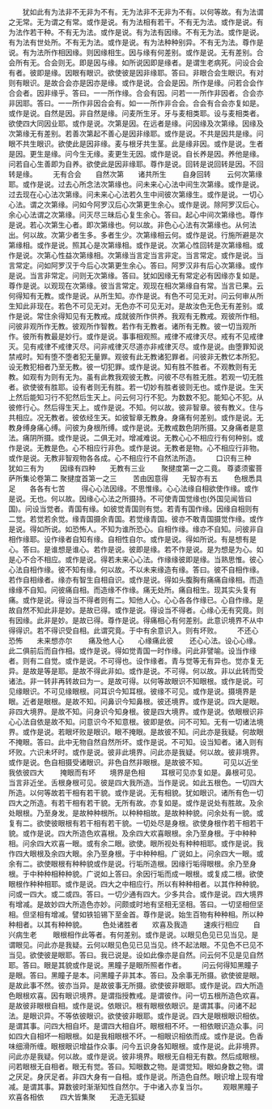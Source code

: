 <!-- { "loadSidebar": true } -->
　　犹如此有为法非不无非为不有。无为法非不无非为不有。以何等故。有为法谓之无常。无为谓之有常。或作是说。有为法相有若干。不有无为法。或作是说。有为法作若干种。不有无为法。或作是说。有为法有因缘。不有无为法。或作是说。有为法有世处所。不有无为法。或作是说。有为法种种别异。不有无为法。尊作是说。有为法所作相因缘。则因缘相生。因与缘有何差别。或作是说。无有差别。合会所有无。合会则无。即是因与缘。如所说因即是缘者。是谓生老病死。问设合会有者。彼即是缘。因眼有眼识。欲使彼是因非缘耶。答曰。非眼合会生眼识。有对则有眼识。是故合会亦是因亦是缘。或作是说。合会是因。所作是缘。问若合会作合会者。因非缘乎。答曰。一一所作缘。合会有因。问若一一所作非因者。合会亦非因耶。答曰。一一所作非因合会有。如一一所作非合会。合会有合会亦复如是。或作是说。自然是因。非自然是缘。问麦所生牙。牙与麦相类耶。设与麦相类者。欲使四大同因业耶。或作是说。次第是因。在远者是缘。问因缘及次第缘。因缘及次第缘无有差别。若善次第起不善心是因非缘耶。或作是说。不共是因共是缘。问眼不共生眼识。欲使此是因非缘。麦与根牙共生茎。此是缘非因。或作是说。生者是因。更生是缘。问今生无缘。麦更生无因。或作是说。自长养是因。养他是缘。问若自心生善即为自养。欲使此是因非缘耶。尊作是说。回转是说回转是因。不回转是缘。
　　无有合会　　自然次第　　诸共所生
　　自身回转
　　云何次第缘耶。或作是说。过去心所念法次第缘也。问未来心心法中间生次第缘。或作是说。过去现在心心法次第缘。问未来心心法若久生中间彼次第缘生。或作是说。一切心心法。谓之次第缘。问如今阿罗汉后心次第更生余心。或作是说。除阿罗汉后心。余心心法谓之次第缘。问灭尽三昧后心复生余心。答曰。起心中间次第缘也。尊作是说。若心次第生心者。即次第缘也。何以故。非色心心法有次第缘也。从何法出。何以故。次第少者生多。多者生少。次第缘相云何。或作是说。行施所避是次第缘相。或作是说。照其心是次第缘相。或作是说。次第心性回转是次第缘相。或作是说。次第心性益次第缘相。次第缘当言定当言非定。当言常定。或作是说。当言常定。问如阿罗汉于今后心次第更生余心。答曰。阿罗汉非有后心次第缘。或作是说。当言非常定。问则无次第缘。答曰。犹如因缘无有常定必有因缘亦复如是。尊作是说。以观现在次第缘。彼当言常定。观现在相次第缘自有常。当言已果。云何得知有无教。或作是说。从所生知。亦作是说。有色不可见无对。问云何审从所生知此非现在。若色不可见无对。无色亦不可见无对。是故汝色无色无有差别。或作是说。常住余得知见有无教戒。成就彼所作供养。我观有无教戒。观彼所作相。问彼非观所作无教。彼观所作智教。若作有无教者。诸所有无教。彼一切当观所作。彼所有教最是妙行。或作是说。事事相观照。戒律不戒律灭尽。戒有不见戒律灭。见有戒律不戒律灭尽。问非戒律灭尽道亦非戒律灭尽。或作是说。由堕罪知说禁戒时。知有堕不堕者犯无量罪。观彼有此无教诸犯罪者。问彼非无教忆本所犯。设无教犯相者乃至无教。彼一切犯罪。或作是说。知有胜不胜者。不观教则有无教。如观有为则有无为。虽有此教我观彼无教。问彼不尽有胜无胜。若观一切无胜者。欲使彼有胜耶。设有者则无有胜。若一切妙有胜者彼则无也。或作是说。生天上然后能知习行不犯然后生天上。问云何习行不犯。为数数不犯。能知心不犯。从彼修行心。然后得生天上。或作是说。不知。何以故。彼非智章。彼有教义。住与共相应。况无教者。彼依经生天。如彼智章无教身。身痛有何差别。或作是说。无教身缚身痛心缚。问彼为身根所缚。或作是说。无教戒数色阴所摄。又身痛者是意法。痛阴所摄。或作是说。二俱无对。增减难说。无教心心不相应行有何种别。或作是说。无教是色。心不相应行非色。或作是说。无教者是物。心不相应行非物。或作是说。无教非智观物各各成。心不相应行不自然法所造。
　　口识有三种　　犹如三有为
　　因缘有四种　　无教有三业
　　聚揵度第一之二竟。
尊婆须蜜菩萨所集论卷第二
聚揵度首第一之三
　　苦由因意得　　无智亦有五
　　色根悉具足　　各各有七苦
　　得心心法因缘。不思惟缘。心心法缘自相欲使作缘。或作是说。无也。何以故。因缘心心法之所摄持。不可使青国觉缘也(外国见闻皆曰国)。问设当觉者。青国有缘。如彼觉青国则有觉。若青有国作缘。因缘自相则有二觉。若觉若余觉。缘青国摄余青国。若觉缘青国。彼亦不敢青国摄觉作缘。或作是说。得如所说。如恐怖人。不知为谁所恐心。自相作缘。缘亦不自知。问彼非自相作缘耶。设作缘者自知有缘。自相性自尔。或作是说。得如所说。有是想有是心。答曰。是谁想是谁心。若作是说。彼即是缘。若不作是说。是为想是为心。如是心不合不相应。或作是说。得若未来心心法。作缘缘彼即是缘。当熟思惟。彼心心法自相作缘。彼不知有缘。何以故。不以未来缘造有缘。答曰。彼不自相作缘。若作自相缘者。缘亦有智生自相自识。或作是说。得如头腹胸有痛痛自缘相。而造缘缘不自知。问彼痛自相。而造缘不作缘。痛无处所。痛自相生。现其实头复有痛。或作是说。得设当不得者则有二。知他人心。心心各各作缘已。心自作缘。是故自然不知此非是妙。是故已得。或作是说。得设当不得者。心缘心无有究竟。则有因缘。此非是妙。是故已得。尊作是说。得痛相心有何差别。此意识境界不从中得得识。若不得识受自相。此谓究竟。于中有余意识入。则有坏败。
　　不还心恐怖　　未来想亦尔
　　痛及他人心　　心缘痛此彼
　　还心心法。设心心缘。此二俱前后而自作相。或作是说。得如觉青国一时作缘。问此非譬喻。设当作缘者。则有二自觉。或作是说。不可得也。设作缘者。青与觉等无有异也。觉亦复无异。是故是等是耶。是故不得此非如。或作是说。不可得。何以故。非以此转而受诸法。非一转非再转故曰为一。是故可得。以何等故眼识不知眼根。或作是说。可见缘眼识。不可见缘眼根。问耳识今知耳根。彼缘不可见。或作是说。摄境界是眼。近者是眼根。是故不知。问鼻识今知鼻根。彼还境界。或作是说。四大是眼。非四大境界。是故不知。问身识今知身根。彼是四大境界。或作是说。依眼根识非心心法自依是故不知。问意识今不知意根。彼即是依。问不可知。无有一切诸法境界。或作是说。若眼坏败是眼识。眼不掩眼。是故彼不知。问此亦是我疑。何故眼不掩眼。答曰。此中无物自然自然所坏。或作是说。不可知。设当知者。诸入则有坏败。六识未坏时。或作是说。彼非此境界。问此亦是我疑。何以故。彼非境界。或作是说。色自相摄受诸眼识。非色自然非眼根。是故彼不知。
　　可见以近坐　　我依彼四大
　　掩眼而有坏　　境界是色相
　　耳根可见亦复如是。鼻根可见。当言非近坐。舌根身根可见。彼是四大我所造。当作是说。如此五根色。一切四大所造。以何等故若干相有若干貌。或作是说。无有相貌。犹如眼识。诸所有色一切四大之所造。有若干相有若干貌。无所有故。亦复如是。或作是说处有胜故。及余处眼根。乃至身发。是故种种根所。以种种相故。是故种种貌。问余处有一貌。或复有二。欲使彼眼根有若干相有若干貌。一切处尽是身根。欲使身根作若干相若干貌。或作是说。四大所造色欢喜根。及余四大欢喜眼根。余乃至身根。于中种种相。问余四大欢喜一眼。或有余二眼。欲使。眼所视处有种种相耶。或作是说。我作四大眼根及余四大眼。余乃至身根。于中种种相。广说如上。问余四大一眼。或余有二。欲使眼根有种种貌或作是说。行垢所造根。因缘行垢得眼根。余乃至身根。于中种种相种种貌。广说如上答曰。余因行垢而成一眼根。或复成二根。欲使眼根作种种相耶。或作是说。四大之中相应行。所以有种种相者。以其作种种貌。问或一四大。或二或四。答曰。一切少通有四大。少多共合。或作是说。四大境界有增减。是故妙四大所造色亦妙。问颇或时地有坚相无坚相。答曰。一切坚相但坚相。但坚相有增减。譬如铁铅锡下至金首。尊作是说。始生百物有种种相。所以种种相者。以其有种种貌。
　　色处诸胜者　　欢喜及我造
　　速疾行相应　　自兴病生老
　　眼根相作此等者。有何差别。或作是说。以眼见色见已见当见。是谓眼见。问此亦是我疑。云何以眼见色见已见当见。终不起法眼。不见色不已见不当见。欲使彼是眼耶。答曰。我已说是。设如此像亦是自然。问云何不见是见自然耶。答曰。眼是其貌或作是说。黑瞳子是眼所照者作者。
　　问云何得知黑瞳子是眼。答曰。黑瞳子是本。问黑瞳子非其本。答曰。及余事无所摄。欲使彼是眼。是故此事不然。彼亦当异。是故彼事无所摄。欲使彼非眼耶。或作是说。四大所造色眼根欢喜。因有眼识境界。是谓指授教戒。是谓彼作。问一切五根所造色欢喜。是故彼非眼根自相。或作是说。依眼识。根有眼根依眼识。是谓其事。问诸不起法。是眼识异。不等依彼眼识。欲使彼非眼耶。或作是说。四大是眼根眼识相依。是谓其事。问四大相自坏。是谓四大相自坏。眼根相不坏。一相依眼识造众事。问如四大自相坏一相眼根。如是我相眼根不坏。一相眼识相依而成。或作是说。色香味细滑所缠。眼根眼识增益作众事。问今五识身各知眼根。或作是说。此非境界。问此亦是我疑。何以故。或作是说。彼非境界。眼根无自相无有数。然后成眼根。问若眼根无自相者。眼无有觉。答曰。知眼数之物。是谓觉知。眼如身数之物。谓之厌足。身厌足者。非四大身有一自相。或作是说。所造色自然。眼识增上现有增减。是谓其事。算数彼时渐渐知性自然尔。于中诸入亦复当尔。
　　观眼黑瞳子　　欢喜各相依
　　四大皆集聚　　无造无狐疑
